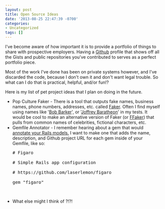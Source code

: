 ```yaml
---
layout: post
title: Open Source Ideas
date: '2013-08-25 22:47:39 -0700'
categories:
- Uncategorized
tags: []
---
```

<p>I've become aware of how important it is to provide a portfolio of things to share with prospective employers. Having a <a href="https://www.github.com/" target="_blank">Github</a> profile that shows off all the Gists and public repositories you've contributed to serves as a perfect portfolio piece.</p>
<p>Most of the work I've done has been on private systems however, and I've discarded the code, because I don't own it and don't want legal trouble. So what can I do that is practical, helpful, and/or fun!?</p>
<p>Here is my list of pet project ideas that I plan on doing in the future.</p>
<ul>
<li>Pop Culture Faker - There is a tool that outputs fake names, business names, phone numbers, addresses, etc. called <a href="http://rubygems.org/gems/faker" target="_blank">Faker</a>. Often I find myself using names like '<a href="http://en.wikipedia.org/wiki/Bob_Barker" target="_blank">Bob Barker</a>', or '<a href="http://gameofthrones.wikia.com/wiki/Joffrey_Baratheon" target="_blank">Joffrey Baratheon</a>' in my tests. It would be cool to make an alternative version of Faker (or <a href="https://github.com/EmmanuelOga/ffaker" target="_blank">FFaker</a>) that pulls from common names of celebrities, fictional characters, etc.</li>
<li>Gemfile Annotator - I remember hearing about a gem that would <a href="https://github.com/ctran/annotate_models" target="_blank">annotate your Rails models.</a> I want to make one that adds the name, description, and Github project URL for each gem inside of your Gemfile, like so:
<pre class="brush:ruby"># Figaro<br />
# Simple Rails app configuration<br />
# https://github.com/laserlemon/figaro<br />
gem "figaro"</pre><br />
</li></p>
<li>What else might I think of ?!?!</li><br />
</ul></p>

